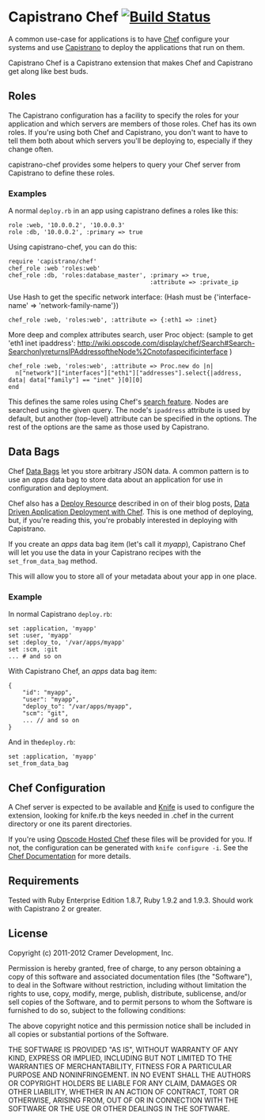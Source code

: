# Capistrano Chef [![Build Status](https://secure.travis-ci.org/cramerdev/capistrano-chef.png?branch=master)](http://travis-ci.org/cramerdev/capistrano-chef)

A common use-case for applications is to have [Chef](http://www.opscode.com/chef/) configure your systems and use [Capistrano](http://capify.org/) to deploy the applications that run on them.

Capistrano Chef is a Capistrano extension that makes Chef and Capistrano get along like best buds.

## Roles

The Capistrano configuration has a facility to specify the roles for your application and which servers are members of those roles. Chef has its own roles. If you're using both Chef and Capistrano, you don't want to have to tell them both about which servers you'll be deploying to, especially if they change often.

capistrano-chef provides some helpers to query your Chef server from Capistrano to define these roles.

### Examples

A normal `deploy.rb` in an app using capistrano defines a roles like this:

    role :web, '10.0.0.2', '10.0.0.3'
    role :db, '10.0.0.2', :primary => true

Using capistrano-chef, you can do this:

    require 'capistrano/chef'
    chef_role :web 'roles:web'
    chef_role :db, 'roles:database_master', :primary => true,
                                            :attribute => :private_ip

Use Hash to get the specific network interface: 
(Hash must be {'interface-name' => 'network-family-name'})

    chef_role :web, 'roles:web', :attribute => {:eth1 => :inet}

More deep and complex attributes search, user Proc object:
(sample to get 'eth1 inet ipaddress': http://wiki.opscode.com/display/chef/Search#Search-SearchonlyreturnsIPAddressoftheNode%2Cnotofaspecificinterface )

    chef_role :web, 'roles:web', :attribute => Proc.new do |n|
      n["network"]["interfaces"]["eth1"]["addresses"].select{|address, data| data["family"] == "inet" }[0][0] 
    end

This defines the same roles using Chef's [search feature](http://wiki.opscode.com/display/chef/Search). Nodes are searched using the given query. The node's `ipaddress` attribute is used by default, but another (top-level) attribute can be specified in the options. The rest of the options are the same as those used by Capistrano.

## Data Bags

Chef [Data Bags](http://wiki.opscode.com/display/chef/Data+Bags) let you store arbitrary JSON data. A common pattern is to use an _apps_ data bag to store data about an application for use in configuration and deployment.

Chef also has a [Deploy Resource](http://wiki.opscode.com/display/chef/Deploy+Resource) described in on of their blog posts, [Data Driven Application Deployment with Chef](http://www.opscode.com/blog/2010/05/06/data-driven-application-deployment-with-chef/). This is one method of deploying, but, if you're reading this, you're probably interested in deploying with Capistrano.

If you create an _apps_ data bag item (let's call it _myapp_), Capistrano Chef will let you use the data in your Capistrano recipes with the `set_from_data_bag` method.

This will allow you to store all of your metadata about your app in one place.

### Example

In normal Capistrano `deploy.rb`:

    set :application, 'myapp'
    set :user, 'myapp'
    set :deploy_to, '/var/apps/myapp'
    set :scm, :git
    ... # and so on

With Capistrano Chef, an _apps_ data bag item:

    {
        "id": "myapp",
        "user": "myapp",
        "deploy_to": "/var/apps/myapp",
        "scm": "git",
        ... // and so on
    }

And in the`deploy.rb`:

    set :application, 'myapp'
    set_from_data_bag

## Chef Configuration

A Chef server is expected to be available and [Knife](http://wiki.opscode.com/display/chef/Knife) is used to configure the extension, looking for knife.rb the keys needed in .chef in the current directory or one its parent directories.

If you're using [Opscode Hosted Chef](http://www.opscode.com/hosted-chef/) these files will be provided for you. If not, the configuration can be generated with `knife configure -i`. See the [Chef Documentation](http://wiki.opscode.com/display/chef/Chef+Repository#ChefRepository-Configuration) for more details.

## Requirements

Tested with Ruby Enterprise Edition 1.8.7, Ruby 1.9.2 and 1.9.3. Should work with Capistrano 2 or greater.

## License

Copyright (c) 2011-2012 Cramer Development, Inc.

Permission is hereby granted, free of charge, to any person obtaining a copy of this software and associated documentation files (the "Software"), to deal in the Software without restriction, including without limitation the rights to use, copy, modify, merge, publish, distribute, sublicense, and/or sell copies of the Software, and to permit persons to whom the Software is furnished to do so, subject to the following conditions:

The above copyright notice and this permission notice shall be included in all copies or substantial portions of the Software.

THE SOFTWARE IS PROVIDED "AS IS", WITHOUT WARRANTY OF ANY KIND, EXPRESS OR IMPLIED, INCLUDING BUT NOT LIMITED TO THE WARRANTIES OF MERCHANTABILITY, FITNESS FOR A PARTICULAR PURPOSE AND NONINFRINGEMENT. IN NO EVENT SHALL THE AUTHORS OR COPYRIGHT HOLDERS BE LIABLE FOR ANY CLAIM, DAMAGES OR OTHER LIABILITY, WHETHER IN AN ACTION OF CONTRACT, TORT OR OTHERWISE, ARISING FROM, OUT OF OR IN CONNECTION WITH THE SOFTWARE OR THE USE OR OTHER DEALINGS IN THE SOFTWARE.
